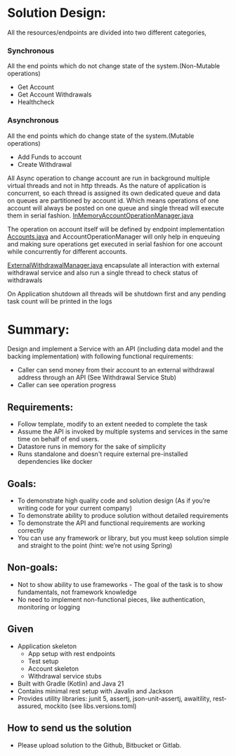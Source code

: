 # Solution Design:

All the resources/endpoints are divided into two different categories,

### Synchronous

All the end points which do not change state of the system.(Non-Mutable operations)

- Get Account
- Get Account Withdrawals
- Healthcheck

### Asynchronous

All the end points which do change state of the system.(Mutable operations)

- Add Funds to account
- Create Withdrawal

All Async operation to change account are run in background multiple virtual threads and not in http threads.
As the nature of application is concurrent, so each thread is assigned its own dedicated queue and data on queues are
partitioned by account id.
Which means operations of one account will always be posted on one queue and single thread will execute them in serial
fashion. [InMemoryAccountOperationManager.java](app/src/main/java/com/neverless/processing/InMemoryAccountOperationManager.java)

The operation on account itself will be defined by endpoint
implementation [Accounts.java](app/src/main/java/com/neverless/resources/Accounts.java) and AccountOperationManager will
only help in enqueuing and making sure operations get executed in serial fashion for one account while concurrently for
different accounts.

[ExternalWithdrawalManager.java](app/src/main/java/com/neverless/processing/ExternalWithdrawalManager.java) encapsulate
all
interaction with external withdrawal service and also run a single thread to check status of withdrawals

On Application shutdown all threads will be shutdown first and any pending task count will be printed in the logs

# Summary:

Design and implement a Service with an API (including data model and the backing implementation) with following
functional requirements:

- Caller can send money from their account to an external withdrawal address through an API (See Withdrawal Service
  Stub)
- Caller can see operation progress

## Requirements:

- Follow template, modify to an extent needed to complete the task
- Assume the API is invoked by multiple systems and services in the same time on behalf of end users.
- Datastore runs in memory for the sake of simplicity
- Runs standalone and doesn't require external pre-installed dependencies like docker

## Goals:

- To demonstrate high quality code and solution design (As if you’re writing code for your current company)
- To demonstrate ability to produce solution without detailed requirements
- To demonstrate the API and functional requirements are working correctly
- You can use any framework or library, but you must keep solution simple and straight to the point (hint: we’re not
  using Spring)

## Non-goals:

- Not to show ability to use frameworks - The goal of the task is to show fundamentals, not framework knowledge
- No need to implement non-functional pieces, like authentication, monitoring or logging

## Given

- Application skeleton
    - App setup with rest endpoints
    - Test setup
    - Account skeleton
    - Withdrawal service stubs
- Built with Gradle (Kotlin) and Java 21
- Contains minimal rest setup with Javalin and Jackson
- Provides utility libraries: junit 5, assertj, json-unit-assertj, awaitility, rest-assured, mockito (see
  libs.versions.toml)

## How to send us the solution

- Please upload solution to the Github, Bitbucket or Gitlab. 
